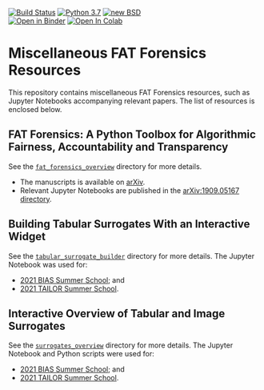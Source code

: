 [![Build Status](https://github.com/fat-forensics/resources/actions/workflows/test-notebooks.yml/badge.svg)](https://github.com/fat-forensics/resources/actions/workflows/test-notebooks.yml)
[![Python 3.7](https://img.shields.io/badge/python-3.7-blue.svg)](https://github.com/fat-forensics/resources)
[![new BSD](https://img.shields.io/github/license/fat-forensics/resources.svg)](https://github.com/fat-forensics/resources/blob/master/LICENCE)  
[![Open in Binder](https://mybinder.org/badge_logo.svg)](https://mybinder.org/v2/gh/fat-forensics/resources/master)
[![Open In Colab](https://colab.research.google.com/assets/colab-badge.svg)](https://colab.research.google.com/github/fat-forensics/resources/blob/master/)

# Miscellaneous FAT Forensics Resources #

This repository contains miscellaneous FAT Forensics resources, such as
Jupyter Notebooks accompanying relevant papers.
The list of resources is enclosed below.

## FAT Forensics: A Python Toolbox for Algorithmic Fairness, Accountability and Transparency ##

See the [`fat_forensics_overview`](./fat_forensics_overview/) directory for more details.

* The manuscripts is available on [arXiv][arXiv:1909.05167].
* Relevant Jupyter Notebooks are published in the [arXiv:1909.05167 directory][directory:1909.05167].

[arXiv:1909.05167]: https://arxiv.org/abs/1909.05167
[directory:1909.05167]: https://github.com/fat-forensics/resources/tree/master/fat_forensics_overview

## Building Tabular Surrogates With an Interactive Widget ##

See the [`tabular_surrogate_builder`](./tabular_surrogate_builder/) directory for more details.
The Jupyter Notebook was used for:

* [2021 BIAS Summer School][2021_bias-summer-school]; and
* [2021 TAILOR Summer School][2021_tailor-summer-school].

## Interactive Overview of Tabular and Image Surrogates ##

See the [`surrogates_overview`](./surrogates_overview/) directory for more details.
The Jupyter Notebook and Python scripts were used for:

* [2021 BIAS Summer School][2021_bias-summer-school]; and
* [2021 TAILOR Summer School][2021_tailor-summer-school].

[2021_tailor-summer-school]: https://events.fat-forensics.org/2021_tailor-summer-school/
[2021_bias-summer-school]: https://events.fat-forensics.org/2021_bias/
